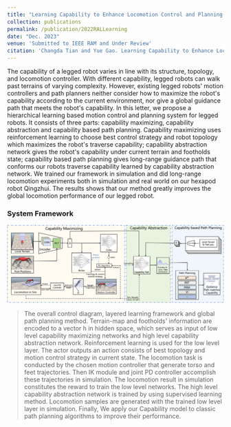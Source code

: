 ```yaml
---
title: "Learning Capability to Enhance Locomotion Control and Planning for Legged Robots"
collection: publications
permalink: /publication/2022RALLearning
date: "Dec. 2023"
venue: 'Submitted to IEEE RAM and Under Review'
citation: 'Changda Tian and Yue Gao. Learning Capability to Enhance Locomotion Control and Planning for Legged Robots. Submitted to IEEE RAM and under review, Sept 2023.'
---
```

The capability of a legged robot varies in line with its structure, topology, and locomotion controller. With different capability, legged robots can walk past terrains of varying complexity. However, existing legged robots' motion controllers and path planners neither consider how to maximize the robot's capability according to the current environment, nor give a global guidance path that meets the robot's capability. In this letter, we propose a hierarchical learning based motion control and planning system for legged robots. It consists of three parts: capability maximizing, capability abstraction and capability based path planning. Capability maximizing uses reinforcement learning to choose best control strategy and robot topology which maximizes the robot's traverse capability; capability abstraction network gives the robot's capability under current terrain and footholds state; capability based path planning gives long-range guidance path that conforms our robots traverse capability learned by capability abstraction network. We trained our framework in simulation and did long-range locomotion experiments both in simulation and real world on our hexapod robot Qingzhui. The results shows that our method greatly improves the global locomotion performance of our legged robot.

### System Framework

![](../images/qz_cap.png)
> The overall control diagram, layered learning framework and global path planning method. Terrain-map and footholds' information are encoded to a vector h in hidden space, which serves as input of low level capability maximizing networks and high level capability abstraction network. Reinforcement learning is used for the low level layer. The actor outputs an action consists of best topology and motion control strategy in current state. The locomotion task is conducted by the chosen motion controller that generate torso and feet trajectories. Then IK module and joint PD controller accomplish these trajectories in simulation. The locomotion result in simulation constitutes the reward to train the low level networks. The high level capability abstraction network is trained by using supervised learning method. Locomotion samples are generated with the trained low level layer in simulation. Finally, We apply our Capability model to classic path planning algorithms to improve their performance.


